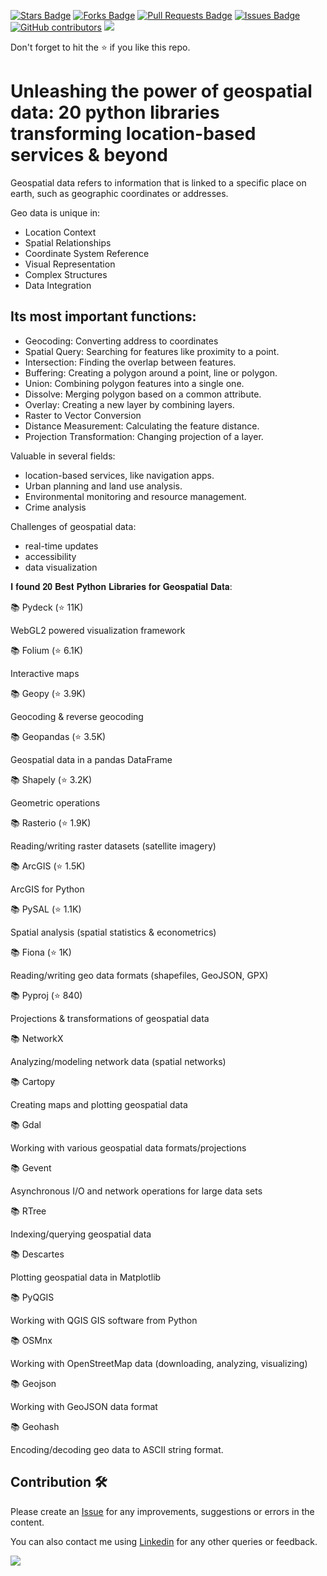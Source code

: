<a href="https://github.com/drshahizan/python-tutorial/stargazers"><img src="https://img.shields.io/github/stars/drshahizan/python-tutorial" alt="Stars Badge"/></a>
<a href="https://github.com/drshahizan/python-tutorial/network/members"><img src="https://img.shields.io/github/forks/drshahizan/python-tutorial" alt="Forks Badge"/></a>
<a href="https://github.com/drshahizan/python-tutorial/pulls"><img src="https://img.shields.io/github/issues-pr/drshahizan/python-tutorial" alt="Pull Requests Badge"/></a>
<a href="https://github.com/drshahizan/python-tutorial/issues"><img src="https://img.shields.io/github/issues/drshahizan/python-tutorial" alt="Issues Badge"/></a>
<a href="https://github.com/drshahizan/python-tutorial/graphs/contributors"><img alt="GitHub contributors" src="https://img.shields.io/github/contributors/drshahizan/Python_Tutorial?color=2b9348"></a>
![](https://visitor-badge.glitch.me/badge?page_id=drshahizan/python-tutorial)

Don't forget to hit the :star: if you like this repo.

# Unleashing the power of geospatial data: 20 python libraries transforming location-based services & beyond

Geospatial data refers to information that is linked to a specific place on earth, such as geographic coordinates or addresses. 

Geo data is unique in:
- Location Context
- Spatial Relationships
- Coordinate System Reference
- Visual Representation
- Complex Structures
- Data Integration

## Its most important functions:

- Geocoding: Converting address to coordinates
- Spatial Query: Searching for features like proximity to a point.
- Intersection: Finding the overlap between features.
- Buffering: Creating a polygon around a point, line or polygon.
- Union: Combining polygon features into a single one.
- Dissolve: Merging polygon based on a common attribute.
- Overlay: Creating a new layer by combining layers.
- Raster to Vector Conversion
- Distance Measurement: Calculating the feature distance.
- Projection Transformation: Changing projection of a layer.


Valuable in several fields:

- location-based services, like navigation apps.
- Urban planning and land use analysis.
- Environmental monitoring and resource management.
- Crime analysis

Challenges of geospatial data:

- real-time updates
- accessibility
- data visualization

𝐈 𝐟𝐨𝐮𝐧𝐝 𝟐𝟎 𝐁𝐞𝐬𝐭 𝐏𝐲𝐭𝐡𝐨𝐧 𝐋𝐢𝐛𝐫𝐚𝐫𝐢𝐞𝐬 𝐟𝐨𝐫 𝐆𝐞𝐨𝐬𝐩𝐚𝐭𝐢𝐚𝐥 𝐃𝐚𝐭𝐚:

📚 Pydeck (⭐ 11K)

WebGL2 powered visualization framework

📚 Folium (⭐ 6.1K)

Interactive maps

📚 Geopy (⭐ 3.9K)

Geocoding & reverse geocoding

📚 Geopandas (⭐ 3.5K) 

Geospatial data in a pandas DataFrame

📚 Shapely (⭐ 3.2K)

Geometric operations

📚 Rasterio (⭐ 1.9K)

Reading/writing raster datasets (satellite imagery)

📚 ArcGIS (⭐ 1.5K)

ArcGIS for Python

📚 PySAL (⭐ 1.1K)

Spatial analysis (spatial statistics & econometrics)

📚 Fiona (⭐ 1K)

Reading/writing geo data formats (shapefiles, GeoJSON, GPX)

📚 Pyproj (⭐ 840)

Projections & transformations of geospatial data

📚 NetworkX

Analyzing/modeling network data (spatial networks)

📚 Cartopy

Creating maps and plotting geospatial data

📚 Gdal

Working with various geospatial data formats/projections

📚 Gevent

Asynchronous I/O and network operations for large data sets

📚 RTree

Indexing/querying geospatial data

📚 Descartes

Plotting geospatial data in Matplotlib

📚 PyQGIS

Working with QGIS GIS software from Python

📚 OSMnx

Working with OpenStreetMap data (downloading, analyzing, visualizing)

📚 Geojson

Working with GeoJSON data format

📚 Geohash

Encoding/decoding geo data to ASCII string format.

## Contribution 🛠️
Please create an [Issue](https://github.com/drshahizan/python-tutorial/issues) for any improvements, suggestions or errors in the content.

You can also contact me using [Linkedin](https://www.linkedin.com/in/drshahizan/) for any other queries or feedback.

![](https://visitor-badge.glitch.me/badge?page_id=drshahizan)
